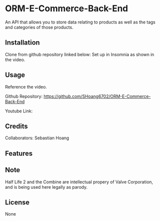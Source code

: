 # ORM-E-Commerce-Back-End
An API that allows you to store data relating to products as well as the tags and categories of those products.

## Installation

Clone from github repository linked below:
Set up in Insomnia as shown in the video.

## Usage
Reference the video.

Github Repository:
https://github.com/SHoang6702/ORM-E-Commerce-Back-End

Youtube Link:


## Credits
Collaborators:
Sebastian Hoang
## Features

## Note
Half Life 2 and the Combine are intellectual propery of Valve Corporation, and is being used here legally as parody.

## License
None